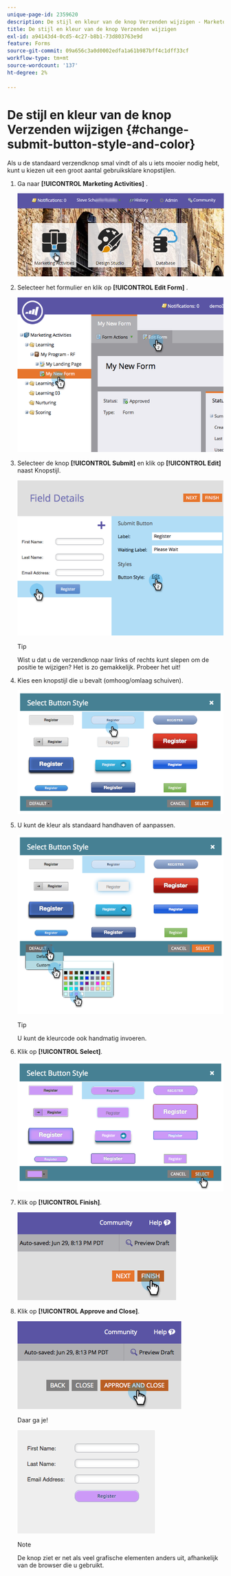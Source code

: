 ```yaml
---
unique-page-id: 2359620
description: De stijl en kleur van de knop Verzenden wijzigen - Marketo-documenten - Productdocumentatie
title: De stijl en kleur van de knop Verzenden wijzigen
exl-id: a94143d4-0cd5-4c27-b8b1-73d803763e9d
feature: Forms
source-git-commit: 09a656c3a0d0002edfa1a61b987bff4c1dff33cf
workflow-type: tm+mt
source-wordcount: '137'
ht-degree: 2%

---
```


# De stijl en kleur van de knop Verzenden wijzigen {#change-submit-button-style-and-color}

Als u de standaard verzendknop smal vindt of als u iets mooier nodig hebt, kunt u kiezen uit een groot aantal gebruiksklare knopstijlen.

1. Ga naar **[!UICONTROL Marketing Activities]** .

   ![](assets/login-marketing-activities-3.png)

1. Selecteer het formulier en klik op **[!UICONTROL Edit Form]** .

   ![](assets/image2014-9-15-16-3a54-3a36.png)

1. Selecteer de knop **[!UICONTROL Submit]** en klik op **[!UICONTROL Edit]** naast Knopstijl.

   ![](assets/image2014-9-15-16-3a54-3a56.png)

   >[!TIP]
   >
   >Wist u dat u de verzendknop naar links of rechts kunt slepen om de positie te wijzigen? Het is zo gemakkelijk. Probeer het uit!

1. Kies een knopstijl die u bevalt (omhoog/omlaag schuiven).

   ![](assets/image2014-9-15-16-3a55-3a30.png)

1. U kunt de kleur als standaard handhaven of aanpassen.

   ![](assets/image2014-9-15-16-3a56-3a0.png)

   >[!TIP]
   >
   >U kunt de kleurcode ook handmatig invoeren.

1. Klik op **[!UICONTROL Select]**.

   ![](assets/image2014-9-15-16-3a56-3a37.png)

1. Klik op **[!UICONTROL Finish]**.

   ![](assets/image2014-9-15-16-3a56-3a52.png)

1. Klik op **[!UICONTROL Approve and Close]**.

   ![](assets/image2014-9-15-16-3a57-3a10.png)

   Daar ga je!

   ![](assets/image2014-9-15-16-3a57-3a17.png)

   >[!NOTE]
   >
   >De knop ziet er net als veel grafische elementen anders uit, afhankelijk van de browser die u gebruikt.
